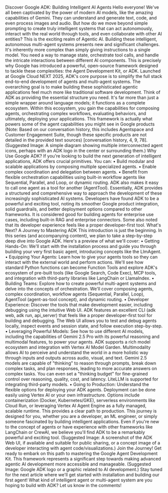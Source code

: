 Discover Google ADK: Building Intelligent AI Agents
Hello everyone! We've all been captivated by the power of modern AI models, like the amazing capabilities of Gemini. They can understand and generate text, code, and even process images and audio. But how do we move beyond simple prompting to create truly intelligent systems that can act autonomously, interact with the real world through tools, and even collaborate with other AI entities? This is the exciting realm of Agentic AI.
Building these intelligent, autonomous multi-agent systems presents new and significant challenges. It's inherently more complex than simply giving instructions to a single model. You need a way to manage state, orchestrate tool calls, and handle the intricate interactions between different AI components.
This is precisely why Google has introduced a powerful, open-source framework designed to tackle these complexities: the Agent Development Kit, or ADK. Launched at Google Cloud NEXT 2025, ADK's core purpose is to simplify the full stack end-to-end development of agents and multi-agent systems. The overarching goal is to make building these sophisticated agentic applications feel much more like traditional software development.
Think of ADK as providing the essential structure you need. It's far more than just a simple wrapper around language models; it functions as a complete ecosystem. Within this ecosystem, you gain the capabilities for composing agents, orchestrating complex workflows, evaluating behaviors, and ultimately, deploying your applications. This framework is actually what powers some of the agent capabilities you might see in Google products (Note: Based on our conversation history, this includes Agentspace and Customer Engagement Suite, though these specific products are not detailed in the provided text sources) [conversation history, 4, 9, 78].
(Suggested Image: A simple diagram showing multiple interconnected agent icons, perhaps with an ADK logo in the center or surrounding them.)
Why Use Google ADK?
If you're looking to build the next generation of intelligent applications, ADK offers crucial primitives. You can:
•
Build modular and scalable applications by composing multiple specialized agents.
•
Enable complex coordination and delegation between agents.
•
Benefit from flexible orchestration capabilities using built-in workflow agents like Sequential, Parallel, and Loop, or dynamic routing. ADK also makes it easy to call one agent as a tool for another (AgentTool).
Essentially, ADK provides a structured and comprehensive way to approach the development of these increasingly sophisticated AI systems. Developers have found ADK to be a powerful and exciting tool, noting its smoother Google product integration, solid guardrails, and better deployment options compared to other frameworks. It is considered good for building agents for enterprise use cases, including built-in RAG and enterprise connectors. Some also noted that its developer experience feels like a proper developer-first tool.
What's Next? A Journey to Mastering ADK
This introduction is just the beginning. In this series (and accompanying content), we plan to take a step-by-step deep dive into Google ADK. Here's a preview of what we'll cover:
•
Getting Hands-On: We'll start with the installation process and guide you through building your very first basic agent, introducing concepts like the LlmAgent.
•
Equipping Your Agents: Learn how to give your agents tools so they can interact with the external world and perform actions. We'll see how standard Python functions can become Function Tools and explore ADK's ecosystem of pre-built tools (like Google Search, Code Exec), MCP tools, and integration with third-party libraries like LangChain or LlamaIndex.
•
Building Teams: Explore how to create powerful multi-agent systems and delve into the concepts of orchestration. We'll cover composing agents, complex coordination, workflow agents (Sequential, Parallel, Loop), AgentTool (agent-as-tool concept), and dynamic routing.
•
Developer Experience: Discover the tools that make development easier, including debugging using the intuitive Web UI. ADK features an excellent CLI (adk web, adk run, api_server) that feels like a proper developer-first tool for building and debugging. The Web UI allows you to test and debug agents locally, inspect events and session state, and follow execution step-by-step.
•
Leveraging Powerful Models: See how to use different AI models, including the capabilities of Gemini 2.5 Pro with its powerful reasoning and multimodal features, to power your agents. ADK supports a rich model ecosystem and integration with Vertex AI Model Garden. Multimodality allows AI to perceive and understand the world in a more holistic way through inputs and outputs across audio, visual, and text. Gemini 2.5 models are capable of "thinking" to reason through prompts, break down complex tasks, and plan responses, leading to more accurate answers on complex tasks. You can even set a "thinking budget" for fine-grained control over reasoning, quality, cost, and latency. LiteLLM is supported for integrating third-party models.
•
Going to Production: Understand the flexible options for deploying your ADK agents. Deployment can be done easily using Vertex AI or your own infrastructure. Options include containerization (Docker, Kubernetes/GKE), serverless environments like Cloud Run, or leveraging Vertex AI Agent Engine as a fully managed, scalable runtime. This provides a clear path to production.
This journey is designed for you, whether you are a developer, an ML engineer, or simply someone fascinated by building intelligent applications. Even if you're new to the concept of agents or have experience with other frameworks like LangChain or CrewAI, we believe you'll find ADK to be a remarkably powerful and exciting tool.
(Suggested Image: A screenshot of the ADK Web UI, if available and suitable for public sharing, or a concept image of a developer interacting with agent code/visualizations.)
Join the Journey!
Get ready to embark on this path to mastering the Google Agent Development Kit. This framework represents a significant step towards making advanced agentic AI development more accessible and manageable.
(Suggested Image: Google ADK logo or a graphic related to AI development.)
Stay tuned for the next article where we'll get started with installation and building our first agent! What kind of intelligent agent or multi-agent system are you hoping to build with ADK? Let us know in the comments!
